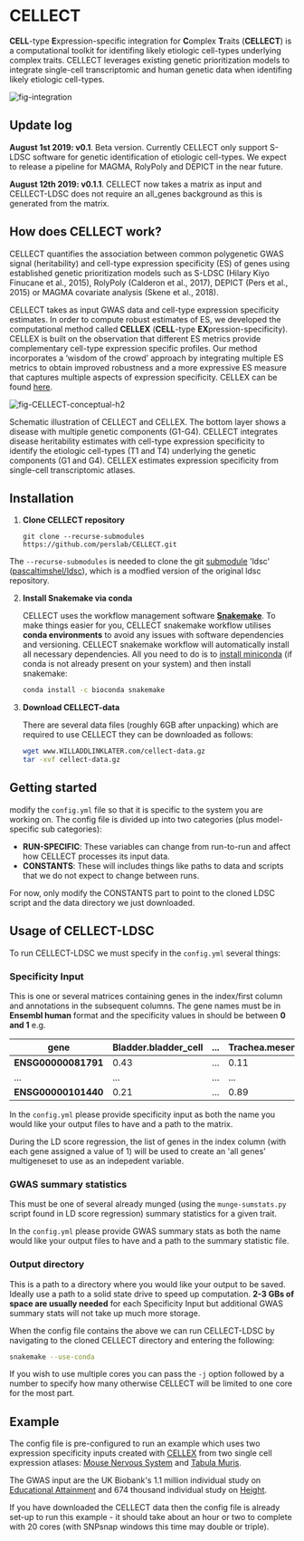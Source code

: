 # CELLECT

**CELL**-type **E**xpression-specific integration for **C**omplex **T**raits (**CELLECT**) is a computational toolkit for  identifing likely etiologic cell-types underlying complex traits. CELLECT leverages existing genetic prioritization models to integrate single-cell transcriptomic and human genetic data when identifing likely etiologic cell-types. 

![fig-integration](https://user-images.githubusercontent.com/5487016/62281981-0cb33d00-b44f-11e9-8c0b-24aaa2b7d286.png)


## Update log 

**August 1st 2019: v0.1**. Beta version. Currently CELLECT only support S-LDSC software for genetic identification of etiologic cell-types. We expect to release a pipeline for MAGMA, RolyPoly and DEPICT in the near future.

**August 12th 2019: v0.1.1**. CELLECT now takes a matrix as input and CELLECT-LDSC does not require an all_genes background as this is generated from the matrix.

## How does CELLECT work?

CELLECT quantifies the association between common polygenetic GWAS signal (heritability) and cell-type expression specificity (ES) of genes using established genetic prioritization models such as S-LDSC (Hilary Kiyo Finucane et al., 2015), RolyPoly (Calderon et al., 2017), DEPICT (Pers et al., 2015) or MAGMA covariate analysis (Skene et al., 2018).

CELLECT takes as input GWAS data and cell-type expression specificity estimates. In order to compute robust estimates of ES, we developed the computational method called **CELLEX** (**CELL**-type **EX**pression-specificity). CELLEX is built on the observation that different ES metrics provide complementary cell-type expression specific profiles. Our method incorporates a ‘wisdom of the crowd’ approach by integrating multiple ES metrics to obtain improved robustness and a more expressive ES measure that captures multiple aspects of expression specificity.  CELLEX can be found [here](https://github.com/perslab/CELLEX).

![fig-CELLECT-conceptual-h2](https://user-images.githubusercontent.com/5487016/62367093-e3ff7600-b528-11e9-8879-8f69005fbea5.png)

Schematic illustration of CELLECT and CELLEX. The bottom layer shows a disease with multiple genetic components (G1-G4). CELLECT integrates disease heritability estimates with cell-type expression specificity to identify the etiologic cell-types (T1 and T4) underlying the genetic components (G1 and G4). CELLEX estimates expression specificity from single-cell transcriptomic atlases.


## Installation

1. **Clone CELLECT repository**
    ```
    git clone --recurse-submodules https://github.com/perslab/CELLECT.git
    ```
The `--recurse-submodules` is needed to clone the git [submodule](https://git-scm.com/book/en/v2/Git-Tools-Submodules) 'ldsc' ([pascaltimshel/ldsc](https://github.com/pascaltimshel/ldsc)), which is a modfied version of the original ldsc repository.

2. **Install Snakemake via conda**

   CELLECT uses the workflow management software [**Snakemake**](https://snakemake.readthedocs.io/en/stable/). To make things easier for you, CELLECT snakemake workflow utilises **conda environments** to avoid any issues with software dependencies and versioning. CELLECT snakemake workflow will automatically install all necessary dependencies. All you need to do is to [install miniconda](https://conda.io/projects/conda/en/latest/user-guide/install/index.html) (if conda is not already present on your system) and then install snakemake:
   
    ```bash
    conda install -c bioconda snakemake
    ```
3. **Download CELLECT-data**
    
    There are several data files (roughly 6GB after unpacking) which are required to use CELLECT they can be downloaded as follows:
    
    ```bash
    wget www.WILLADDLINKLATER.com/cellect-data.gz
    tar -xvf cellect-data.gz
    ```

## Getting started
modify the `config.yml` file so that it is specific to the system you are working on. The config file is divided up into two categories (plus model-specific sub categories):

* **RUN-SPECIFIC**: These variables can change from run-to-run and affect how CELLECT processes its input data.
* **CONSTANTS**: These will includes things like paths to data and scripts that we do not expect to change between runs.

For now, only modify the CONSTANTS part to point to the cloned LDSC script and the data directory we just downloaded.

## Usage of CELLECT-LDSC

To run CELLECT-LDSC we must specify in the `config.yml` several things:

### Specificity Input

This is one or several matrices containing genes in the index/first column and annotations in the subsequent columns. The gene names must be in **Ensembl human** format and the specificity values in should be between **0 and 1** e.g.

| **gene** 			  | **Bladder.bladder_cell**  | ... | **Trachea.mesenchymal_cell** |
|---------------------|---------------------------|-----|------------------------------|
| **ENSG00000081791** | 0.43                      | ... | 0.11                         |
| ...                 | ...                       | ... | ...                          |
| **ENSG00000101440** | 0.21                      | ... | 0.89                         |


In the `config.yml` please provide specificity input as both the name you would like your output files to have and a path to the matrix.

During the LD score regression, the list of genes in the index column (with each gene assigned a value of 1) will be used  to create an 'all genes' multigeneset to use as an indepedent variable.

### GWAS summary statistics

This must be one of several already munged (using the `munge-sumstats.py` script found in LD score regression) summary statistics for a given trait.


In the `config.yml` please provide GWAS summary stats as both the name would like your output files to have and a path to the summary statistic file.

### Output directory

This is a path to a directory where you would like your output to be saved. Ideally use a path to a solid state drive to speed up computation. **2-3 GBs of space are usually needed** for each Specificity Input but additional GWAS summary stats will not take up much more storage.




When the config file contains the above we can run CELLECT-LDSC by navigating to the cloned CELLECT directory and entering the following:

```bash
snakemake --use-conda
```
If you wish to use multiple cores you can pass the `-j` option followed by a number to specify how many otherwise CELLECT will be limited to one core for the most part.

## Example

The config file is pre-configured to run an example which uses two expression specificity inputs created with [CELLEX](https://github.com/perslab/CELLEX) from two single cell expression atlases: [Mouse Nervous System](https://www.sciencedirect.com/science/article/pii/S009286741830789X) and [Tabula Muris](https://www.nature.com/articles/s41586-018-0590-4).

The GWAS input are the UK Biobank's 1.1 million individual study on [Educational Attainment](https://www.nature.com/articles/s41588-018-0147-3) and 674 thousand individual study on [Height](https://www.nature.com/articles/s41588-018-0144-6).

If you have downloaded the CELLECT data then the config file is already set-up to run this example - it should take about an hour or two to complete with 20 cores (with SNPsnap windows this time may double or triple).
